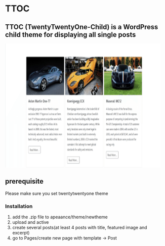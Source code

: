 # TTOC
## TTOC (TwentyTwentyOne-Child) is a WordPress child theme for displaying all single posts



<p align="center">
  <img width="800" height="400" src="https://github.com/ZahraMaleki94/ttoc/blob/main/TTOC.gif">
</p>

## prerequisite
Please make sure you set twentytwentyone theme

### Installation
1. add the .zip file to apeaance/theme/newtheme
2. upload and active
3. create several posts(at least 4 posts with title, featured image and excerpt)
4. go to Pages/create new page with template → Post 

